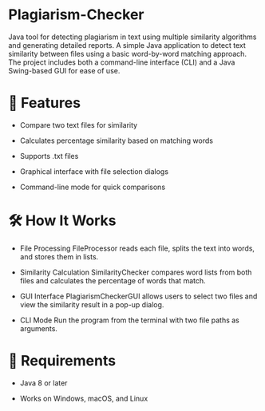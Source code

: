 # Plagiarism-Checker
Java tool for detecting plagiarism in text using multiple similarity algorithms and generating detailed reports.
A simple Java application to detect text similarity between files using a basic word-by-word matching approach. The project includes both a command-line interface (CLI) and a Java Swing-based GUI for ease of use.

# 📌 Features

- Compare two text files for similarity

- Calculates percentage similarity based on matching words

- Supports .txt files

- Graphical interface with file selection dialogs

- Command-line mode for quick comparisons

# 🛠️ How It Works

- File Processing
  FileProcessor reads each file, splits the text into words, and stores them in lists.

- Similarity Calculation
  SimilarityChecker compares word lists from both files and calculates the percentage of words that match.

- GUI Interface
  PlagiarismCheckerGUI allows users to select two files and view the similarity result in a pop-up dialog.

- CLI Mode
  Run the program from the terminal with two file paths as arguments.

# 📌 Requirements

- Java 8 or later

- Works on Windows, macOS, and Linux
